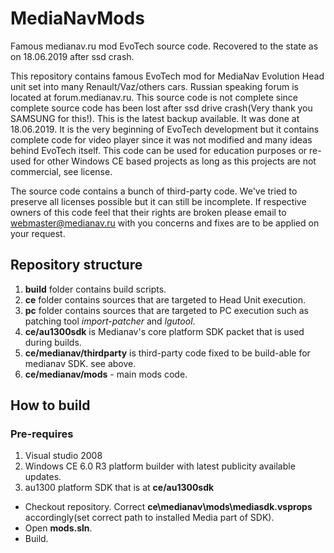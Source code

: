 # MediaNavMods
Famous medianav.ru mod EvoTech source code. Recovered to the state as on 18.06.2019 after ssd crash.

This repository contains famous EvoTech mod for MediaNav Evolution Head unit set into many Renault/Vaz/others cars.
Russian speaking forum is located at forum.medianav.ru. This source code is not complete since complete source code has been lost after ssd drive crash(Very thank you SAMSUNG for this!). 
This is the latest backup available. It was done at 18.06.2019. It is the very beginning of EvoTech development but it contains complete code for video player since it was not modified and many ideas behind EvoTech itself. 
This code can be used for education purposes or re-used for other Windows CE based projects as long as this projects are not commercial, see license.

The source code contains a bunch of third-party code. We've tried to preserve all licenses possible but it can still be incomplete.
If respective owners of this code feel that their rights are broken please email to webmaster@medianav.ru with you concerns and fixes are to be applied on your request.

## Repository structure
1. **build** folder contains build scripts.
2. **ce** folder contains sources that are targeted to Head Unit execution.
3. **pc** folder contains sources that are targeted to PC execution such as patching tool *import-patcher* and *lgutool*.
4. **ce/au1300sdk** is Medianav's core platform SDK packet that is used during builds.
5. **ce/medianav/thirdparty** is third-party code fixed to be build-able for medianav SDK. see above.
6. **ce/medianav/mods** - main mods code.

## How to build

### Pre-requires
1. Visual studio 2008
2. Windows CE 6.0 R3 platform builder with latest publicity available updates.
3. au1300 platform SDK that is at **ce/au1300sdk**

* Checkout repository. Correct **ce\medianav\mods\mediasdk.vsprops** accordingly(set correct path to installed Media part of SDK).
* Open **mods.sln**.
* Build.
